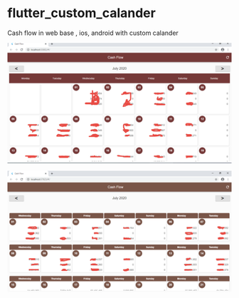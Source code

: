 # flutter_custom_calander
Cash flow in web base , ios, android with custom calander

![A Flutter Resources App using Futter ](https://github.com/abair341/flutter_custom_calander/blob/master/cashflow_new.png?raw=true)

![A Flutter Resources App using Futter ](https://github.com/abair341/flutter_custom_calander/blob/master/2020-07-21_17-37-19.png?raw=true)
